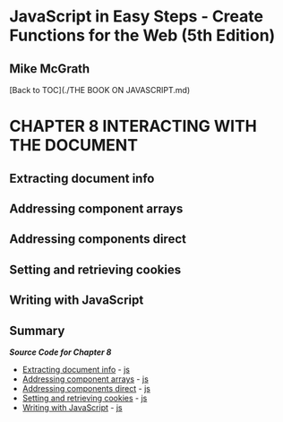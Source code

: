 # **JavaScript in Easy Steps - Create Functions for the Web (5th Edition)**
## Mike McGrath

[Back to TOC](./THE BOOK ON JAVASCRIPT.md)

# CHAPTER 8 INTERACTING WITH THE DOCUMENT
## Extracting document info
## Addressing component arrays
## Addressing components direct
## Setting and retrieving cookies
## Writing with JavaScript
## Summary<br>

***Source Code for Chapter 8***
        <ul>
          <li><a href="src/8-Interacting with the document/info-1.html">Extracting document info</a> -
            <a href="src/8-Interacting with the document/info.js"> js</a></li>
          <li><a href="src/8-Interacting with the document/components.html">Addressing component arrays</a> -
            <a href="src/8-Interacting with the document/components.js"> js</a></li>
          <li><a href="src/8-Interacting with the document/direct.html">Addressing components direct</a> -
            <a href="src/8-Interacting with the document/direct.js"> js</a></li>
          <li><a href="src/8-Interacting with the document/cookie.html">Setting and retrieving cookies</a> -
            <a href="src/8-Interacting with the document/cookie.js"> js</a></li>
          <li><a href="src/8-Interacting with the document/write.html">Writing with JavaScript</a> -
            <a href="src/8-Interacting with the document/write.js"> js</a></li>
        </ul>
